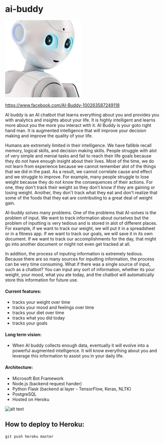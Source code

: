 # ai-buddy
<img src="ai-buddy.jpg" height="250" width="250">

https://www.facebook.com/AI-Buddy-100263587249118

AI buddy is an AI chatbot that learns everything about you and provides you with analytics and insights about your life.  It is highly intelligent and learns more about you the more you interact with it.  AI Buddy is your goto right hand man.  It is augmented intelligence that will improve your decision making and improve the quality of your life.

Humans are extremely limited in their intelligence.  We have fallible recall memory, logical skills, and decision making skills.  People struggle with alot of very simple and menial tasks and fail to reach their life goals because they do not have enough insight about their lives.  Most of the time, we do not learn from experience because we cannot remember alot of the things that we did in the past.  As a result, we cannot correlate cause and effect and we struggle to improve.  For example, many people struggle to lose weight because they do not know the consequences of their actions.  For one, they don't track their weight so they don't know if they are gaining or losing weight.  Another, they don't track what they eat and don't realize that some of the foods that they eat are contributing to a great deal of weight gain. 

AI-buddy solves many problems.  One of the problems that AI-solves is the problem of input.  We want to track information about ourselves but the problem of inputting is very tedious and is stored in alot of different places.   For example, if we want to track our weight, we will put it in a spreadsheet or in a fitness app.  If we want to track our goals, we will save it in its own document.  If we want to track our accomplishments for the day, that might go into another document or might not even get tracked at all.  

In addition, the process of inputing information is extremely tedious.  Because there are so many sources for inputting information, the process can be very time consuming.  What if there was a single source of input, such as a chatbot?  You can input any sort of information, whether its your weight, your mood, what you ate today, and the chatbot will automatically store this information for future use. 

#### Current features:
- tracks your weight over time
- tracks your mood and feelings over time
- tracks your diet over time
- tracks what you did today
- tracks your goals

#### Long term vision:
- When AI buddy collects enough data, eventually it will evolve into a powerful augmented intelligence.   It will know everything about you and leverage this information to assist you in your daily life.  

#### Architecture:
- Microsoft Bot Framework
- Node.js (backend request hander)
- Python Flask (backend ai layer - TensorFlow, Keras, NLTK)
- PostgreSQL
- Hosted on Heroku


![alt text](https://cdn-images-1.medium.com/max/800/1*v32n0te309HpnaxCELaKhg.png)

 
 
 
 
 
 ## How to deploy to Heroku:
 ```git push heroku master```
 
